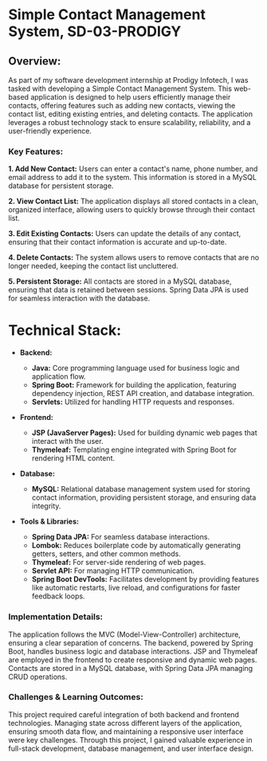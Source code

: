 # Simple Contact Management System, SD-03-PRODIGY

## Overview:
As part of my software development internship at Prodigy Infotech, I was tasked with developing a Simple Contact Management System. This web-based application is designed to help users efficiently manage their contacts, offering features such as adding new contacts, viewing the contact list, editing existing entries, and deleting contacts. The application leverages a robust technology stack to ensure scalability, reliability, and a user-friendly experience.

### Key Features:

**1. Add New Contact:**
Users can enter a contact's name, phone number, and email address to add it to the system. This information is stored in a MySQL database for persistent storage.

**2. View Contact List:**
The application displays all stored contacts in a clean, organized interface, allowing users to quickly browse through their contact list.

**3. Edit Existing Contacts:**
Users can update the details of any contact, ensuring that their contact information is accurate and up-to-date.

**4. Delete Contacts:**
The system allows users to remove contacts that are no longer needed, keeping the contact list uncluttered.

**5. Persistent Storage:**
All contacts are stored in a MySQL database, ensuring that data is retained between sessions. Spring Data JPA is used for seamless interaction with the database.

# Technical Stack:

- **Backend:**
  - **Java:** Core programming language used for business logic and application flow.
  - **Spring Boot:** Framework for building the application, featuring dependency injection, REST API creation, and database integration.
  - **Servlets:** Utilized for handling HTTP requests and responses.
- **Frontend:**
  - **JSP (JavaServer Pages):** Used for building dynamic web pages that interact with the user.
  - **Thymeleaf:** Templating engine integrated with Spring Boot for rendering HTML content.
- **Database:**
  - **MySQL:** Relational database management system used for storing contact information, providing persistent storage, and ensuring data integrity.

- **Tools & Libraries:**
  -  **Spring Data JPA:** For seamless database interactions.
  -  **Lombok:** Reduces boilerplate code by automatically generating getters, setters, and other common methods.
  - **Thymeleaf:** For server-side rendering of web pages.
  - **Servlet API:** For managing HTTP communication.
  - **Spring Boot DevTools:** Facilitates development by providing features like automatic restarts, live reload, and configurations for faster feedback loops.

### Implementation Details:
The application follows the MVC (Model-View-Controller) architecture, ensuring a clear separation of concerns. The backend, powered by Spring Boot, handles business logic and database interactions. JSP and Thymeleaf are employed in the frontend to create responsive and dynamic web pages. Contacts are stored in a MySQL database, with Spring Data JPA managing CRUD operations.

### Challenges & Learning Outcomes:
This project required careful integration of both backend and frontend technologies. Managing state across different layers of the application, ensuring smooth data flow, and maintaining a responsive user interface were key challenges. Through this project, I gained valuable experience in full-stack development, database management, and user interface design.
